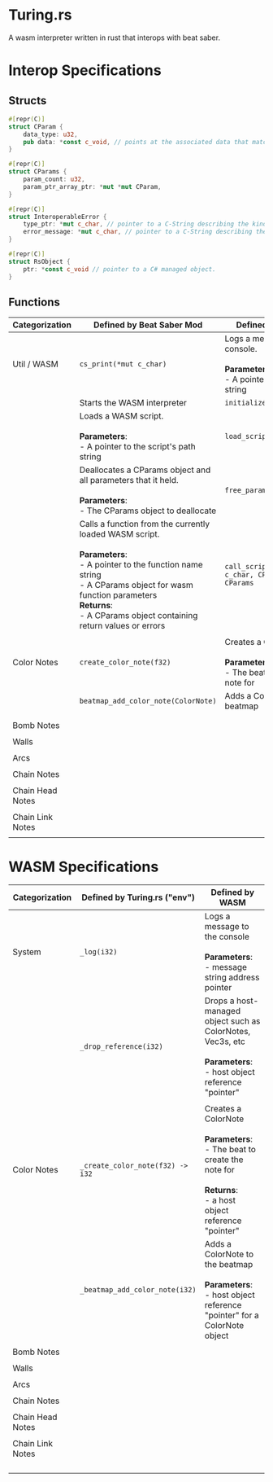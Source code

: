 # Turing.rs
A wasm interpreter written in rust that interops with beat saber.







# Interop Specifications

## Structs

```rust
#[repr(C)]
struct CParam {
    data_type: u32,
    pub data: *const c_void, // points at the associated data that matches data_type
}
```

```rust
#[repr(C)]
struct CParams {
    param_count: u32,
    param_ptr_array_ptr: *mut *mut CParam,
}
```

```rust
#[repr(C)]
struct InteroperableError {
    type_ptr: *mut c_char, // pointer to a C-String describing the kind of error
    error_message: *mut c_char, // pointer to a C-String describing the error itself
}
```

```rust
#[repr(C)]
struct RsObject {
    ptr: *const c_void // pointer to a C# managed object.
}
```

## Functions
| Categorization   | Defined by Beat Saber Mod                                                                                                                                                                                                                                             | Defined by Turing.rs                                                                              |
|------------------|-----------------------------------------------------------------------------------------------------------------------------------------------------------------------------------------------------------------------------------------------------------------------|---------------------------------------------------------------------------------------------------|
| Util / WASM      | `cs_print(*mut c_char)`                                                                                                                                                                                                                                               | Logs a message to the console. <br/><br/> **Parameters**: <br/> - A pointer to the message string |
|                  | Starts the WASM interpreter                                                                                                                                                                                                                                           | `initialize_wasm()`                                                                               |
|                  | Loads a WASM script. <br/><br/> **Parameters**: <br/> - A pointer to the script's path string                                                                                                                                                                         | `load_script(*mut c_char)`                                                                        |
|                  | Deallocates a CParams object and all parameters that it held. <br/><br/> **Parameters**: <br/> - The CParams object to deallocate                                                                                                                                     | `free_params(CParams)`                                                                            |
|                  | Calls a function from the currently loaded WASM script. <br/><br/> **Parameters**: <br/> - A pointer to the function name string <br/> - A CParams object for wasm function parameters <br/> **Returns**: <br/> - A CParams object containing return values or errors | `call_script_function(*mut c_char, CParams) -> CParams`                                           |
|                  |                                                                                                                                                                                                                                                                       |                                                                                                   |
| Color Notes      | `create_color_note(f32)`                                                                                                                                                                                                                                              | Creates a ColorNote <br/><br/> **Parameters**: <br/> - The beat to create the note for            |
|                  | `beatmap_add_color_note(ColorNote)`                                                                                                                                                                                                                                   | Adds a ColorNote to the beatmap                                                                   |
|                  |                                                                                                                                                                                                                                                                       |                                                                                                   |
|                  |                                                                                                                                                                                                                                                                       |                                                                                                   |
| Bomb Notes       |                                                                                                                                                                                                                                                                       |                                                                                                   |
|                  |                                                                                                                                                                                                                                                                       |                                                                                                   |
| Walls            |                                                                                                                                                                                                                                                                       |                                                                                                   |
|                  |                                                                                                                                                                                                                                                                       |                                                                                                   |
| Arcs             |                                                                                                                                                                                                                                                                       |                                                                                                   |
|                  |                                                                                                                                                                                                                                                                       |                                                                                                   |
| Chain Notes      |                                                                                                                                                                                                                                                                       |                                                                                                   |
|                  |                                                                                                                                                                                                                                                                       |                                                                                                   |
| Chain Head Notes |                                                                                                                                                                                                                                                                       |                                                                                                   |
|                  |                                                                                                                                                                                                                                                                       |                                                                                                   |
| Chain Link Notes |                                                                                                                                                                                                                                                                       |                                                                                                   |
|                  |                                                                                                                                                                                                                                                                       |                                                                                                   |



# WASM Specifications
| Categorization   | Defined by Turing.rs ("env")     | Defined by WASM                                                                                                                                          |
|------------------|----------------------------------|----------------------------------------------------------------------------------------------------------------------------------------------------------|
| System           | `_log(i32)`                      | Logs a message to the console <br/><br/> **Parameters**: <br/> - message string address pointer                                                          |
|                  | `_drop_reference(i32)`           | Drops a host-managed object such as ColorNotes, Vec3s, etc <br/><br/> **Parameters**: <br/> - host object reference "pointer"                            |
|                  |                                  |                                                                                                                                                          |
| Color Notes      | `_create_color_note(f32) -> i32` | Creates a ColorNote <br/><br/> **Parameters**: <br/> - The beat to create the note for <br/><br/> **Returns**: <br/> - a host object reference "pointer" |
|                  | `_beatmap_add_color_note(i32)`   | Adds a ColorNote to the beatmap <br/><br/> **Parameters**: <br/> - host object reference "pointer" for a ColorNote object                                |
|                  |                                  |                                                                                                                                                          |
| Bomb Notes       |                                  |                                                                                                                                                          |
|                  |                                  |                                                                                                                                                          |
| Walls            |                                  |                                                                                                                                                          |
|                  |                                  |                                                                                                                                                          |
| Arcs             |                                  |                                                                                                                                                          |
|                  |                                  |                                                                                                                                                          |
| Chain Notes      |                                  |                                                                                                                                                          |
|                  |                                  |                                                                                                                                                          |
| Chain Head Notes |                                  |                                                                                                                                                          |
|                  |                                  |                                                                                                                                                          |
| Chain Link Notes |                                  |                                                                                                                                                          |
|                  |                                  |                                                                                                                                                          |
|                  |                                  |                                                                                                                                                          |
|                  |                                  |                                                                                                                                                          |
|                  |                                  |                                                                                                                                                          |





